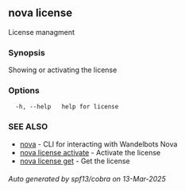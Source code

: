 ## nova license

License managment

### Synopsis

Showing or activating the license

### Options

```
  -h, --help   help for license
```

### SEE ALSO

* [nova](nova.md)	 - CLI for interacting with Wandelbots Nova
* [nova license activate](nova_license_activate.md)	 - Activate the license
* [nova license get](nova_license_get.md)	 - Get the license

###### Auto generated by spf13/cobra on 13-Mar-2025
